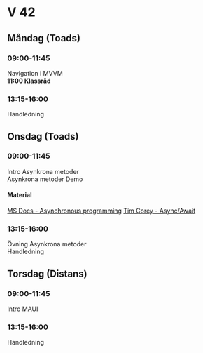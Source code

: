 # V 42
## Måndag (Toads)
### 09:00-11:45 
Navigation i MVVM<br>
**11:00 Klassråd**
### 13:15-16:00
Handledning
## Onsdag (Toads)
### 09:00-11:45
Intro Asynkrona metoder</br>
Asynkrona metoder Demo
#### Material
[MS Docs - Asynchronous programming](https://docs.microsoft.com/en-us/dotnet/csharp/programming-guide/concepts/async/)
[Tim Corey - Async/Await](https://www.youtube.com/watch?v=2moh18sh5p4)
### 13:15-16:00
Övning Asynkrona metoder</br>
Handledning
## Torsdag (Distans)
### 09:00-11:45
Intro MAUI
### 13:15-16:00
Handledning
